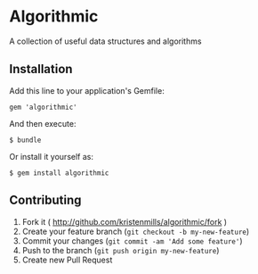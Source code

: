 # Algorithmic

A collection of useful data structures and algorithms

## Installation

Add this line to your application's Gemfile:

    gem 'algorithmic'

And then execute:

    $ bundle

Or install it yourself as:

    $ gem install algorithmic

## Contributing

1. Fork it ( http://github.com/kristenmills/algorithmic/fork )
2. Create your feature branch (`git checkout -b my-new-feature`)
3. Commit your changes (`git commit -am 'Add some feature'`)
4. Push to the branch (`git push origin my-new-feature`)
5. Create new Pull Request
